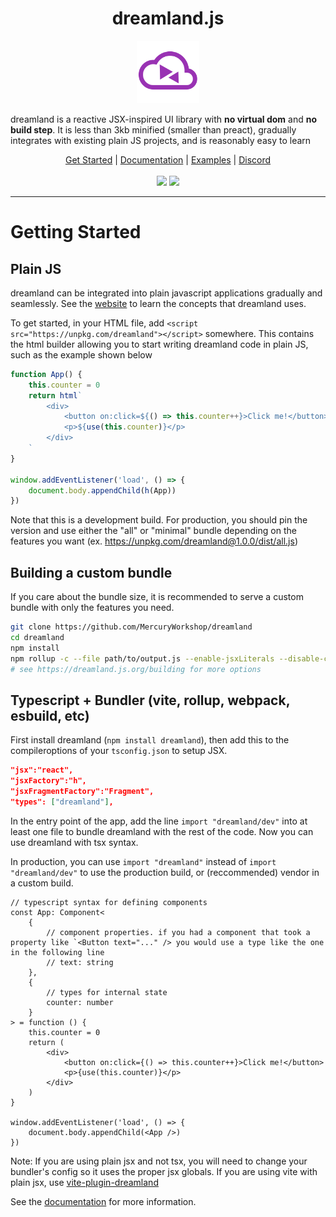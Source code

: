 <h1 align="center">dreamland.js</h1>
<p align="center"><img src="./static/logo.png" alt="logo" height="100"></p>

dreamland is a reactive JSX-inspired UI library with **no virtual dom** and **no build step**. It is less than 3kb minified (smaller than preact), gradually integrates with existing plain JS projects, and is reasonably easy to learn

<div align="center">
 <a href="https://dreamland.js.org/getting-started">Get Started</a> | <a href="https://dreamland.js.org">Documentation</a> | <a href="https://dreamland.js.org/examples">Examples</a> | <a href="https://discord.gg/GKKF3CmHPA">Discord</a>
</div>
<br/>

<div align="center">
  <img src="https://img.shields.io/github/issues/MercuryWorkshop/dreamlandjs?style=for-the-badge&color=purple" height="25"/>
  <img src="https://img.shields.io/github/stars/MercuryWorkshop/dreamlandjs?style=for-the-badge&color=purple" height="25"/>
</div>

---

# Getting Started

## Plain JS

dreamland can be integrated into plain javascript applications gradually and seamlessly. See the [website](https://dreamland.js.org) to learn the concepts that dreamland uses.

To get started, in your HTML file, add `<script src="https://unpkg.com/dreamland"></script>` somewhere. This contains the html builder allowing you to start writing dreamland code in plain JS, such as the example shown below

```javascript
function App() {
    this.counter = 0
    return html`
        <div>
            <button on:click=${() => this.counter++}>Click me!</button>
            <p>${use(this.counter)}</p>
        </div>
    `
}

window.addEventListener('load', () => {
    document.body.appendChild(h(App))
})
```

Note that this is a development build. For production, you should pin the version and use either the "all" or "minimal" bundle depending on the features you want (ex. https://unpkg.com/dreamland@1.0.0/dist/all.js)

## Building a custom bundle

If you care about the bundle size, it is recommended to serve a custom bundle with only the features you need.

```bash
git clone https://github.com/MercuryWorkshop/dreamland
cd dreamland
npm install
npm rollup -c --file path/to/output.js --enable-jsxLiterals --disable-css
# see https://dreamland.js.org/building for more options
```

## Typescript + Bundler (vite, rollup, webpack, esbuild, etc)

First install dreamland (`npm install dreamland`), then add this to the compileroptions of your `tsconfig.json` to setup JSX.

```json
"jsx":"react",
"jsxFactory":"h",
"jsxFragmentFactory":"Fragment",
"types": ["dreamland"],
```

In the entry point of the app, add the line `import "dreamland/dev"` into at least one file to bundle dreamland with the rest of the code. Now you can use dreamland with tsx syntax.

In production, you can use `import "dreamland"` instead of `import "dreamland/dev"` to use the production build, or (reccommended) vendor in a custom build.

```tsx
// typescript syntax for defining components
const App: Component<
    {
        // component properties. if you had a component that took a property like `<Button text="..." /> you would use a type like the one in the following line
        // text: string
    },
    {
        // types for internal state
        counter: number
    }
> = function () {
    this.counter = 0
    return (
        <div>
            <button on:click={() => this.counter++}>Click me!</button>
            <p>{use(this.counter)}</p>
        </div>
    )
}

window.addEventListener('load', () => {
    document.body.appendChild(<App />)
})
```

Note: If you are using plain jsx and not tsx, you will need to change your bundler's config so it uses the proper jsx globals. If you are using vite with plain jsx, use [vite-plugin-dreamland](https://www.npmjs.com/package/vite-plugin-dreamland)

See the [documentation](https://dreamland.js.org) for more information.
